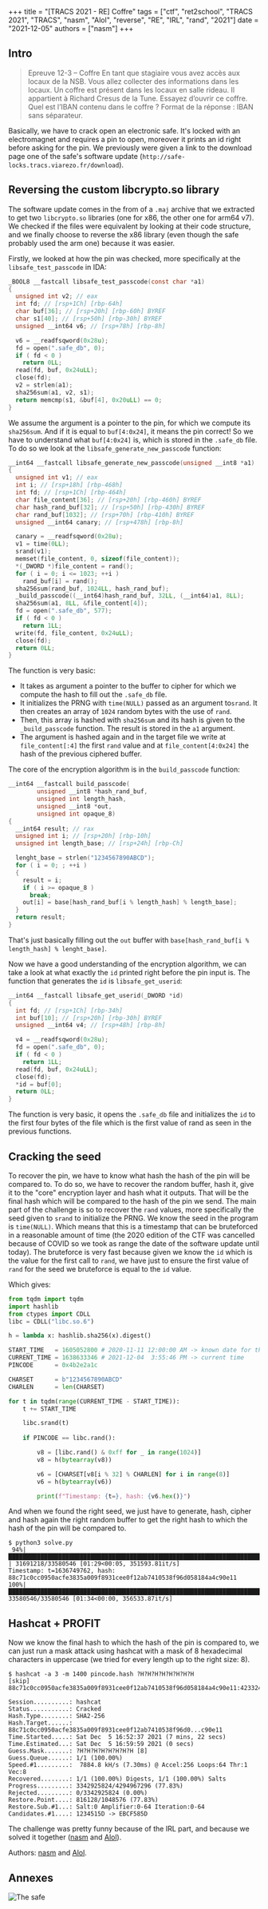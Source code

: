 +++
title = "[TRACS 2021 - RE] Coffre"
tags = ["ctf", "ret2school", "TRACS 2021", "TRACS", "nasm", "Alol", "reverse", "RE", "IRL", "rand", "2021"]
date = "2021-12-05"
authors = ["nasm"]
+++

## Intro
>  Epreuve 12-3 – Coffre
>  En tant que stagiaire vous avez accès aux locaux de la NSB. Vous allez collecter des informations dans les locaux. Un coffre est présent dans les locaux en salle rideau. Il appartient à Richard Cresus de la Tune. Essayez d’ouvrir ce coffre. Quel est l’IBAN contenu dans le coffre ? Format de la réponse : IBAN sans séparateur.

Basically, we have to crack open an electronic safe. It's locked with an electromagnet and requires a pin to open, moreover it prints an id right before asking for the pin. We previously were given a link to the download page one of the safe's software update (`http://safe-locks.tracs.viarezo.fr/download`).

## Reversing the custom libcrypto.so library

The software update comes in the from of a `.maj` archive that we extracted to get two `libcrypto.so` libraries (one for x86, the other one for arm64 v7). We checked if the files were equivalent by looking at their code structure, and we finally choose to reverse the x86 library (even though the safe probably used the arm one) because it was easier.

Firstly, we looked at how the pin was checked, more specifically at the `libsafe_test_passcode` in IDA:
```c
_BOOL8 __fastcall libsafe_test_passcode(const char *a1)
{
  unsigned int v2; // eax
  int fd; // [rsp+1Ch] [rbp-64h]
  char buf[36]; // [rsp+20h] [rbp-60h] BYREF
  char s1[40]; // [rsp+50h] [rbp-30h] BYREF
  unsigned __int64 v6; // [rsp+78h] [rbp-8h]

  v6 = __readfsqword(0x28u);
  fd = open(".safe_db", 0);
  if ( fd < 0 )
    return 0LL;
  read(fd, buf, 0x24uLL);
  close(fd);
  v2 = strlen(a1);
  sha256sum(a1, v2, s1);
  return memcmp(s1, &buf[4], 0x20uLL) == 0;
}
```

We assume the argument is a pointer to the pin, for which we compute its `sha256sum`. And if it is equal to `buf[4:0x24]`, it means the pin correct! So we have to understand what `buf[4:0x24]` is, which is stored in the `.safe_db` file. To do so we look at the `libsafe_generate_new_passcode` function:
```c
__int64 __fastcall libsafe_generate_new_passcode(unsigned __int8 *a1)
{
  unsigned int v1; // eax
  int i; // [rsp+18h] [rbp-468h]
  int fd; // [rsp+1Ch] [rbp-464h]
  char file_content[36]; // [rsp+20h] [rbp-460h] BYREF
  char hash_rand_buf[32]; // [rsp+50h] [rbp-430h] BYREF
  char rand_buf[1032]; // [rsp+70h] [rbp-410h] BYREF
  unsigned __int64 canary; // [rsp+478h] [rbp-8h]

  canary = __readfsqword(0x28u);
  v1 = time(0LL);
  srand(v1);
  memset(file_content, 0, sizeof(file_content));
  *(_DWORD *)file_content = rand();
  for ( i = 0; i <= 1023; ++i )
    rand_buf[i] = rand();
  sha256sum(rand_buf, 1024LL, hash_rand_buf);
  _build_passcode((__int64)hash_rand_buf, 32LL, (__int64)a1, 8LL);
  sha256sum(a1, 8LL, &file_content[4]);
  fd = open(".safe_db", 577);
  if ( fd < 0 )
    return 1LL;
  write(fd, file_content, 0x24uLL);
  close(fd);
  return 0LL;
}
```
The function is very basic: 
- It takes as argument a pointer to the buffer to cipher for which we compute the hash to fill out the `.safe_db` file.
- It initializes the PRNG with `time(NULL)` passed as an argument to`srand`. It then creates an array of `1024` random bytes with the use of `rand`.
- Then, this array is hashed with `sha256sum` and its hash is given to the `_build_passcode` function. The result is stored in the `a1` argument.
- The argument is hashed again and in the target file we write at `file_content[:4]` the first `rand` value and at `file_content[4:0x24]` the hash of the previous ciphered buffer.

The core of the encryption algorithm is in the `build_passcode` function:
```c
__int64 __fastcall build_passcode(
        unsigned __int8 *hash_rand_buf,
        unsigned int length_hash,
        unsigned __int8 *out,
        unsigned int opaque_8)
{
  __int64 result; // rax
  unsigned int i; // [rsp+20h] [rbp-10h]
  unsigned int length_base; // [rsp+24h] [rbp-Ch]

  lenght_base = strlen("1234567890ABCD");
  for ( i = 0; ; ++i )
  {
    result = i;
    if ( i >= opaque_8 )
      break;
    out[i] = base[hash_rand_buf[i % length_hash] % length_base];
  }
  return result;
}
```

That's just basically filling out the `out` buffer with `base[hash_rand_buf[i % length_hash] % lenght_base]`.

Now we have a good understanding of the encryption algorithm, we can take a look at what exactly the `id` printed right before the pin input is. The function that generates the `id` is `libsafe_get_userid`:
```c
__int64 __fastcall libsafe_get_userid(_DWORD *id)
{
  int fd; // [rsp+1Ch] [rbp-34h]
  int buf[10]; // [rsp+20h] [rbp-30h] BYREF
  unsigned __int64 v4; // [rsp+48h] [rbp-8h]

  v4 = __readfsqword(0x28u);
  fd = open(".safe_db", 0);
  if ( fd < 0 )
    return 1LL;
  read(fd, buf, 0x24uLL);
  close(fd);
  *id = buf[0];
  return 0LL;
}
```
The function is very basic, it opens the `.safe_db` file and initializes the `id` to the first four bytes of the file which is the first value of rand as seen in the previous functions.

## Cracking the seed

To recover the pin, we have to know what hash the hash of the pin will be compared to. To do so, we have to recover the random buffer, hash it, give it to the "core" encryption layer and hash what it outputs. That will be the final hash which will be compared to the hash of the pin we send. The main part of the challenge is so to recover the `rand` values, more specifically the seed given to `srand` to initialize the PRNG. We know the seed in the program is `time(NULL)`. Which means that this is a timestamp that can be bruteforced in a reasonable amount of time (the 2020 edition of the CTF was cancelled because of COVID so we took as range the date of the software update until today). The bruteforce is very fast because given we know the `id` which is the value for the first call to `rand`, we have just to ensure the first value of `rand` for the seed we bruteforce is equal to the `id` value.

Which gives:
```python
from tqdm import tqdm
import hashlib
from ctypes import CDLL
libc = CDLL("libc.so.6")

h = lambda x: hashlib.sha256(x).digest()

START_TIME   = 1605052800 # 2020-11-11 12:00:00 AM -> known date for the software update
CURRENT_TIME = 1638633346 # 2021-12-04  3:55:46 PM -> current time
PINCODE      = 0x4b2e2a1c

CHARSET      = b"1234567890ABCD"
CHARLEN      = len(CHARSET)

for t in tqdm(range(CURRENT_TIME - START_TIME)):
    t += START_TIME

    libc.srand(t)
    
    if PINCODE == libc.rand():

        v8 = [libc.rand() & 0xff for _ in range(1024)]
        v8 = h(bytearray(v8))

        v6 = [CHARSET[v8[i % 32] % CHARLEN] for i in range(8)]
        v6 = h(bytearray(v6))

        print(f"Timestamp: {t=}, hash: {v6.hex()}")
```

And when we found the right seed, we just have to generate, hash, cipher and hash again the right random buffer to get the right hash to which the hash of the pin will be compared to.

```Shell
$ python3 solve.py 
 94%|██████████████████████████████████████████████████████████████████████████████████████████████████████████████████████████████████▏       | 31691218/33580546 [01:29<00:05, 351593.81it/s]
Timestamp: t=1636749762, hash: 88c71c0cc0950acfe3835a009f8931cee0f12ab7410538f96d058184a4c90e11
100%|██████████████████████████████████████████████████████████████████████████████████████████████████████████████████████████████████████████| 33580546/33580546 [01:34<00:00, 356533.87it/s]
```

## Hashcat + PROFIT

Now we know the final hash to which the hash of the pin is compared to, we can just run a mask attack using hashcat with a mask of 8 hexadecimal characters in uppercase (we tried for every length up to the right size: 8).

```
$ hashcat -a 3 -m 1400 pincode.hash ?H?H?H?H?H?H?H?H
[skip]
88c71c0cc0950acfe3835a009f8931cee0f12ab7410538f96d058184a4c90e11:4233246D

Session..........: hashcat
Status...........: Cracked
Hash.Type........: SHA2-256
Hash.Target......: 88c71c0cc0950acfe3835a009f8931cee0f12ab7410538f96d0...c90e11
Time.Started.....: Sat Dec  5 16:52:37 2021 (7 mins, 22 secs)
Time.Estimated...: Sat Dec  5 16:59:59 2021 (0 secs)
Guess.Mask.......: ?H?H?H?H?H?H?H?H [8]
Guess.Queue......: 1/1 (100.00%)
Speed.#1.........:  7884.8 kH/s (7.30ms) @ Accel:256 Loops:64 Thr:1 Vec:8
Recovered........: 1/1 (100.00%) Digests, 1/1 (100.00%) Salts
Progress.........: 3342925824/4294967296 (77.83%)
Rejected.........: 0/3342925824 (0.00%)
Restore.Point....: 816128/1048576 (77.83%)
Restore.Sub.#1...: Salt:0 Amplifier:0-64 Iteration:0-64
Candidates.#1....: 1234515D -> EBCF585D
```

The challenge was pretty funny because of the IRL part, and because we solved it together ([nasm](https://github.com/n4sm) and [Alol](https://twitter.com/yarienkiva)).

Authors: [nasm](https://github.com/n4sm) and [Alol](https://twitter.com/yarienkiva).

## Annexes

![The safe](https://ret2school.github.io/images/coffre.jpg)
